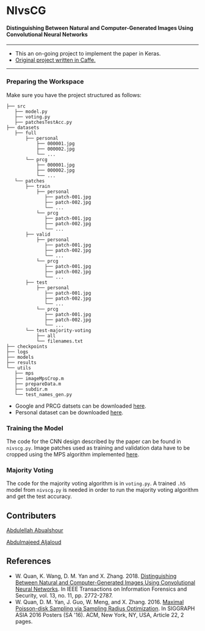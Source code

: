 # NIvsCG
#### Distinguishing Between Natural and Computer-Generated Images Using Convolutional Neural Networks

----------------------------------------

- This an on-going project to implement the paper in Keras.
- [Original project written in Caffe.](https://github.com/weizequan/NIvsCG)

----------------------------------------
### Preparing the Workspace
Make sure you have the project structured as follows:
```
├── src
   ├── model.py
   ├── voting.py
   ├── patchesTestAcc.py
├── datasets
   ├── full
       ├── personal
           ├── 000001.jpg 
           ├── 000002.jpg
           └── ...
       └── prcg
           ├── 000001.jpg 
           ├── 000002.jpg
           └── ...
   └── patches
       ├── train
           ├── personal
              ├── patch-001.jpg 
              ├── patch-002.jpg
              └── ...
           └── prcg
              ├── patch-001.jpg 
              ├── patch-002.jpg
              └── ...
       ├── valid
           ├── personal
              ├── patch-001.jpg 
              ├── patch-002.jpg
              └── ...
           └── prcg
              ├── patch-001.jpg 
              ├── patch-002.jpg
              └── ...
       ├── test
           ├── personal
              ├── patch-001.jpg 
              ├── patch-002.jpg
              └── ...
           └── prcg
              ├── patch-001.jpg 
              ├── patch-002.jpg
              └── ...
       └── test-majority-voting
           ├── all
           └── filenames.txt
├── checkpoints
├── logs
├── models
├── results
└── utils
   ├── mps
   ├── imageMpsCrop.m
   ├── prepareData.m
   ├── subdir.m
   └── test_names_gen.py
```
- Google and PRCG datsets can be downloaded [here](https://drive.google.com/file/d/0BwHrTmiHZpQCRFFVMWFEaWsyaWM/view).
- Personal dataset can be downloaded [here](http://www.ee.columbia.edu/~dvmmweb/dvmm/downloads/PIM_PRCG_dataset/personal_columbia_downsized_jpeg.zip).
### Training the Model
The code for the CNN design described by the paper can be found in `nivscg.py`. Image patches used as training and validation data have to be cropped using the MPS algorithm implemented [here](https://github.com/weizequan/NIvsCG/tree/master/utils).

### Majority Voting
The code for the majority voting algorithm is in `voting.py`. A trained `.h5` model from `nivscg.py` is needed in order to run the majority voting algorithm and get the test accuracy.

## Contributers
[Abdulellah Abualshour](https://github.com/deruhat)

[Abdulmajeed Aljaloud](https://github.com/Rinzu)

## References
- W. Quan, K. Wang, D. M. Yan and X. Zhang. 2018. [Distinguishing Between Natural and Computer-Generated Images Using Convolutional Neural Networks](https://github.com/weizequan/NIvsCG). In IEEE Transactions on Information Forensics and Security, vol. 13, no. 11, pp. 2772-2787.
- W. Quan, D. M. Yan, J. Guo, W. Meng, and X. Zhang. 2016. [Maximal Poisson-disk Sampling via Sampling Radius Optimization](https://github.com/weizequan/NIvsCG/tree/master/utils). In SIGGRAPH ASIA 2016 Posters (SA '16). ACM, New York, NY, USA, Article 22, 2 pages.
